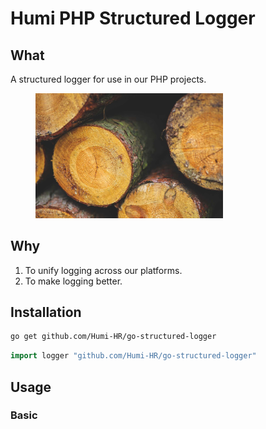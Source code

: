 # Humi PHP Structured Logger

## What

A structured logger for use in our PHP projects.

<figure>
    <img width="300" src="logs.jpg"
         alt="logs">
</figure>

## Why

1. To unify logging across our platforms.
1. To make logging better.

## Installation

```sh
go get github.com/Humi-HR/go-structured-logger
```

```go
import logger "github.com/Humi-HR/go-structured-logger"
```

## Usage

### Basic
